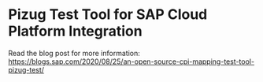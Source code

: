 # Pizug Test Tool for SAP Cloud Platform Integration

Read the blog post for more information:
<https://blogs.sap.com/2020/08/25/an-open-source-cpi-mapping-test-tool-pizug-test/>
